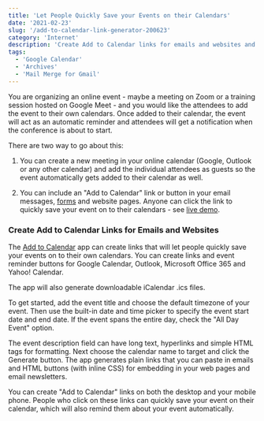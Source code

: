 ```yaml
---
title: 'Let People Quickly Save your Events on their Calendars'
date: '2021-02-23'
slug: '/add-to-calendar-link-generator-200623'
category: 'Internet'
description: 'Create Add to Calendar links for emails and websites and let users quickly save your events on their own Google Calendar, Outlook or Yahoo Calendar.'
tags:
  - 'Google Calendar'
  - 'Archives'
  - 'Mail Merge for Gmail'
---
```


You are organizing an online event - maybe a meeting on Zoom or a training session hosted on Google Meet - and you would like the attendees to add the event to their own calendars. Once added to their calendar, the event will act as an automatic reminder and attendees will get a notification when the conference is about to start.

There are two way to go about this:

1. You can create a new meeting in your online calendar (Google, Outlook or any other calendar) and add the individual attendees as guests so the event automatically gets added to their calendar as well.

2. You can include an "Add to Calendar" link or button in your email messages, [forms](/internet/file-upload-google-forms/29170/) and website pages. Anyone can click the link to quickly save your event on to their calendars - see [live demo](https://calendar.google.com/calendar/render?action=TEMPLATE&dates=20250630T223000Z%2F20250630T233000Z&details=Use%20the%20%3Ca%20href%3D%22https%3A%2F%2Fbit.ly%2Fcalendarlinks%22%3EAdd%20to%20Calendar%3C%2Fa%3E%20app%20to%20create%20links%20that%20will%20let%20anyone%20save%20your%20events%20to%20their%20online%20calendars.%0A%0A%F0%9F%93%86%20%20https%3A%2F%2Fbit.ly%2Fcalendarlinks%0A%0A&location=Digital%20Inspiration&text=Add%20to%20Calendar).

### Create Add to Calendar Links for Emails and Websites

The [Add to Calendar](/calendar) app can create links that will let people quickly save your events on to their own calendars. You can create links and event reminder buttons for Google Calendar, Outlook, Microsoft Office 365 and Yahoo! Calendar.

The app will also generate downloadable iCalendar .ics files.

To get started, add the event title and choose the default timezone of your event. Then use the built-in date and time picker to specify the event start date and end date. If the event spans the entire day, check the "All Day Event" option.

The event description field can have long text, hyperlinks and simple HTML tags for formatting. Next choose the calendar name to target and click the Generate button. The app generates plain links that you can paste in emails and HTML buttons (with inline CSS) for embedding in your web pages and email newsletters.

You can create "Add to Calendar" links on both the desktop and your mobile phone. People who click on these links can quickly save your event on their calendar, which will also remind them about your event automatically.

